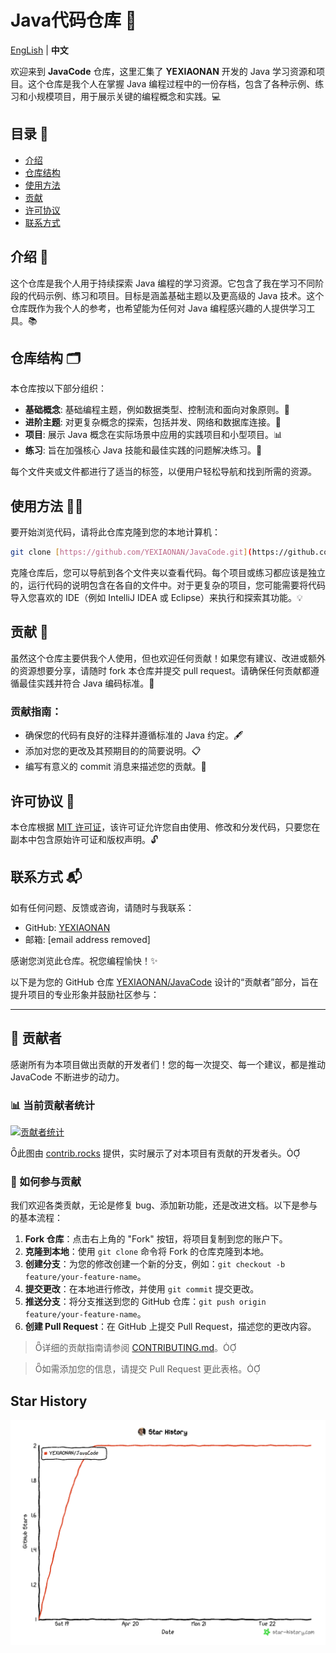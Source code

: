 # Java代码仓库 🚀

[EngLish](https://github.com/YEXIAONAN/JavaCode) | **中文**

欢迎来到 **JavaCode** 仓库，这里汇集了 **YEXIAONAN** 开发的 Java 学习资源和项目。这个仓库是我个人在掌握 Java 编程过程中的一份存档，包含了各种示例、练习和小规模项目，用于展示关键的编程概念和实践。💻

## 目录 📑
- [介绍](#介绍)
- [仓库结构](#仓库结构)
- [使用方法](#使用方法)
- [贡献](#贡献)
- [许可协议](#许可协议)
- [联系方式](#联系方式)

## 介绍 🌱

这个仓库是我个人用于持续探索 Java 编程的学习资源。它包含了我在学习不同阶段的代码示例、练习和项目。目标是涵盖基础主题以及更高级的 Java 技术。这个仓库既作为我个人的参考，也希望能为任何对 Java 编程感兴趣的人提供学习工具。📚

## 仓库结构 🗂️

本仓库按以下部分组织：

- **基础概念**: 基础编程主题，例如数据类型、控制流和面向对象原则。📖
- **进阶主题**: 对更复杂概念的探索，包括并发、网络和数据库连接。🔧
- **项目**: 展示 Java 概念在实际场景中应用的实践项目和小型项目。📊
- **练习**: 旨在加强核心 Java 技能和最佳实践的问题解决练习。📝

每个文件夹或文件都进行了适当的标签，以便用户轻松导航和找到所需的资源。

## 使用方法 🏃‍♂️

要开始浏览代码，请将此仓库克隆到您的本地计算机：

```bash
git clone [https://github.com/YEXIAONAN/JavaCode.git](https://github.com/YEXIAONAN/JavaCode.git)
```

克隆仓库后，您可以导航到各个文件夹以查看代码。每个项目或练习都应该是独立的，运行代码的说明包含在各自的文件中。对于更复杂的项目，您可能需要将代码导入您喜欢的 IDE（例如 IntelliJ IDEA 或 Eclipse）来执行和探索其功能。💡

## 贡献 🤝

虽然这个仓库主要供我个人使用，但也欢迎任何贡献！如果您有建议、改进或额外的资源想要分享，请随时 fork 本仓库并提交 pull request。请确保任何贡献都遵循最佳实践并符合 Java 编码标准。🔄

### 贡献指南：

  - 确保您的代码有良好的注释并遵循标准的 Java 约定。🖋️
  - 添加对您的更改及其预期目的的简要说明。📋
  - 编写有意义的 commit 消息来描述您的贡献。💬

## 许可协议 📜

本仓库根据 [MIT 许可证](LICENSE)，该许可证允许您自由使用、修改和分发代码，只要您在副本中包含原始许可证和版权声明。🔓

## 联系方式 📬

如有任何问题、反馈或咨询，请随时与我联系：

  - GitHub: [YEXIAONAN](https://github.com/YEXIAONAN)
  - 邮箱: [email address removed]

感谢您浏览此仓库。祝您编程愉快！✨

以下是为您的 GitHub 仓库 [YEXIAONAN/JavaCode](https://github.com/YEXIAONAN/JavaCode) 设计的“贡献者”部分，旨在提升项目的专业形象并鼓励社区参与：

---

## 🤝 贡献者

感谢所有为本项目做出贡献的开发者们！您的每一次提交、每一个建议，都是推动 JavaCode 不断进步的动力。
### 📊 当前贡献者统计

[![贡献者统计](https://contrib.rocks/image?repo=YEXIAONAN/JavaCode)](https://github.com/YEXIAONAN/JavaCode/graphs/contributors)

此图由 [contrib.rocks](https://contrib.rocks) 提供，实时展示了对本项目有贡献的开发者头。

### 🧭 如何参与贡献

我们欢迎各类贡献，无论是修复 bug、添加新功能，还是改进文档。以下是参与的基本流程：

1. **Fork 仓库**：点击右上角的 "Fork" 按钮，将项目复制到您的账户下。
2. **克隆到本地**：使用 `git clone` 命令将 Fork 的仓库克隆到本地。
3. **创建分支**：为您的修改创建一个新的分支，例如：`git checkout -b feature/your-feature-name`。
4. **提交更改**：在本地进行修改，并使用 `git commit` 提交更改。
5. **推送分支**：将分支推送到您的 GitHub 仓库：`git push origin feature/your-feature-name`。
6. **创建 Pull Request**：在 GitHub 上提交 Pull Request，描述您的更改内容。
> 详细的贡献指南请参阅 [CONTRIBUTING.md](./CONTRIBUTING.m)。

> 如需添加您的信息，请提交 Pull Request 更此表格。

## Star History

![本地路径](image/star-history-2025422.png)